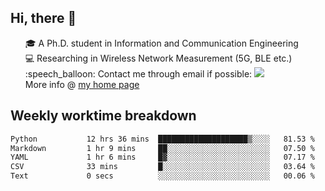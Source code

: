 <h2 > Hi, there 👋 </h3>

<div >
 <ul>
 🎓 A Ph.D. student in Information and Communication Engineering <br>
 💻 Researching in Wireless Network Measurement (5G, BLE etc.)<br>
 :speech_balloon: Contact me through email if possible: <a href="mailto:ethanjia@sjtu.edu.cn"><img src="https://img.shields.io/badge/-ethanjia@sjtu.edu.cn-c14438?style=plastic&logo=Gmail&logoColor=white&link=mailto:mailto:ethanjia@sjtu.edu.cn"></a> <br>
  More info @ <a href="https://haifengjia.github.io">my home page</a>
 </ul>
</div>

<h2 >
Weekly worktime breakdown
</h1>


<!--START_SECTION:waka-->

```txt
Python           12 hrs 36 mins  ████████████████████▒░░░░   81.53 %
Markdown         1 hr 9 mins     ██░░░░░░░░░░░░░░░░░░░░░░░   07.50 %
YAML             1 hr 6 mins     █▓░░░░░░░░░░░░░░░░░░░░░░░   07.17 %
CSV              33 mins         █░░░░░░░░░░░░░░░░░░░░░░░░   03.64 %
Text             0 secs          ░░░░░░░░░░░░░░░░░░░░░░░░░   00.06 %
```

<!--END_SECTION:waka-->


